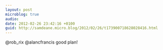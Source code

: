 ```yaml
---
layout: post
microblog: true
audio: 
date: 2012-02-26 23:42:16 +0100
guid: http://samdeane.micro.blog/2012/02/26/t173900718628028416.html
---
```

@rob_rix @alancfrancis good plan!
